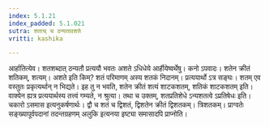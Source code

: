 ```yaml
---
index: 5.1.21
index_padded: 5.1.021
sutra: शताच् च ठन्यतावशते
vritti: kashika

---
```

आर्हातित्येव। शतशब्दात् ठन्यतौ प्रत्ययौ भवतः अशते ऽधिधेये आर्हीयेष्वर्थेषु। कनो ऽपवादः। शतेन क्रीतं शतिकम्, शत्यम्। अशते इति किम्? शतं परिमाणम् अस्य शतकं निदानम्। प्रत्ययार्थो ऽत्र सङ्घः। शतम् एव वस्तुतः प्रकृत्यर्थान् न भिद्यते। इह तु न भवति, शतेन क्रीतं शत्यं शाटकशतम्, शतिकं शाटकशतम् इति। वाक्येन ह्यत्र प्रत्ययार्थस्य तत्त्वं गम्यते, न श्रुत्या। तथा च उक्तम्, शतप्रतिशेधे ऽन्यशतत्वे ऽप्रतिषेधः इति। चकारो ऽसमास इत्यनुकर्षणार्थः। द्वौ च शतं च द्विशतं, द्विशतेन क्रीतं द्विशतकम्। त्रिशतकम्। प्राग्वतेः सङ्ख्यापूर्वपदानां तदन्तग्रहणम् अलुकि इत्यनया इष्ट्या समासादपि प्राप्नोति।